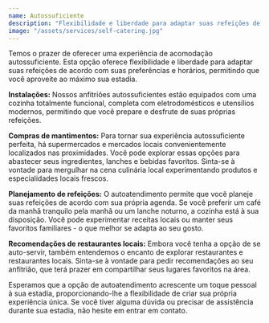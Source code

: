 ```yaml
---
name: Autossuficiente
description: "Flexibilidade e liberdade para adaptar suas refeições de acordo com suas preferências e horários"
image: "/assets/services/self-catering.jpg"
---
```


Temos o prazer de oferecer uma experiência de acomodação autossuficiente. Esta opção oferece flexibilidade e liberdade para adaptar suas refeições de acordo com suas preferências e horários, permitindo que você aproveite ao máximo sua estadia.

**Instalações:** Nossos anfitriões autossuficientes estão equipados com uma cozinha totalmente funcional, completa com eletrodomésticos e utensílios modernos, permitindo que você prepare e desfrute de suas próprias refeições.

**Compras de mantimentos:** Para tornar sua experiência autossuficiente perfeita, há supermercados e mercados locais convenientemente localizados nas proximidades. Você pode explorar essas opções para abastecer seus ingredientes, lanches e bebidas favoritos. Sinta-se à vontade para mergulhar na cena culinária local experimentando produtos e especialidades locais frescos.

**Planejamento de refeições:** O autoatendimento permite que você planeje suas refeições de acordo com sua própria agenda. Se você preferir um café da manhã tranquilo pela manhã ou um lanche noturno, a cozinha está à sua disposição. Você pode experimentar receitas locais ou manter seus favoritos familiares - o que melhor se adapta ao seu gosto.

**Recomendações de restaurantes locais:** Embora você tenha a opção de se auto-servir, também entendemos o encanto de explorar restaurantes e restaurantes locais. Sinta-se à vontade para pedir recomendações ao seu anfitrião, que terá prazer em compartilhar seus lugares favoritos na área.

Esperamos que a opção de autoatendimento acrescente um toque pessoal à sua estadia, proporcionando-lhe a flexibilidade de criar sua própria experiência única. Se você tiver alguma dúvida ou precisar de assistência durante sua estadia, não hesite em entrar em contato.
